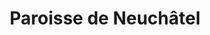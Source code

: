 ---
title: Paroisse de Neuchâtel
name: Neuchâtel
site: https://www.eren.ch/neuchatel/
territoire:
- Neuchâtel
NPA:
- 2000
- 2001
- 2002
- 2010
- 2067
meta:
- Chaumont
- La Coudre
- Monruz
- Serrières
ministres:
- Zachée Betche
- Florian Schubert
- Constantin Bacha
---